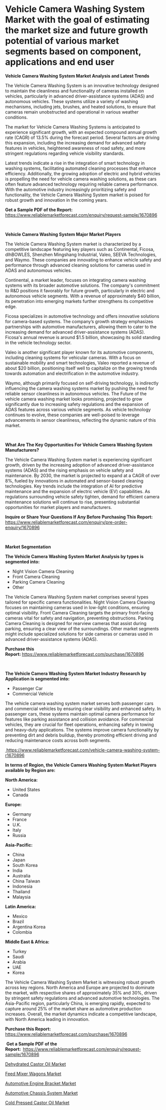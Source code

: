 <p><h1>Vehicle Camera Washing System Market with the goal of estimating the market size and future growth potential of various market segments based on component, applications and end user</h1></p><p><strong>Vehicle Camera Washing System Market Analysis and Latest Trends</strong></p>
<p><p>The Vehicle Camera Washing System is an innovative technology designed to maintain the cleanliness and functionality of cameras installed on vehicles, particularly in advanced driver-assistance systems (ADAS) and autonomous vehicles. These systems utilize a variety of washing mechanisms, including jets, brushes, and heated solutions, to ensure that cameras remain unobstructed and operational in various weather conditions.</p><p>The market for Vehicle Camera Washing Systems is anticipated to experience significant growth, with an expected compound annual growth rate (CAGR) of 13.5% during the forecast period. Several factors are driving this expansion, including the increasing demand for advanced safety features in vehicles, heightened awareness of road safety, and more stringent regulations regarding vehicle visibility standards. </p><p>Latest trends indicate a rise in the integration of smart technology in washing systems, facilitating automated cleaning processes that enhance efficiency. Additionally, the growing adoption of electric and hybrid vehicles is propelling the need for vehicle camera washing solutions, as these cars often feature advanced technology requiring reliable camera performance. With the automotive industry increasingly prioritizing safety and functionality, the Vehicle Camera Washing System market is poised for robust growth and innovation in the coming years.</p></p>
<p><strong>Get a Sample PDF of the Report:&nbsp;</strong> <a href="https://www.reliablemarketforecast.com/enquiry/request-sample/1670896?utm_campaign=1170&utm_medium=2&utm_source=Github&utm_content=ia&utm_term=09102024&utm_id=vehicle-camera-washing-system">https://www.reliablemarketforecast.com/enquiry/request-sample/1670896</a></p>
<p>&nbsp;</p>
<p><strong>Vehicle Camera Washing System Major Market Players</strong></p>
<p><p>The Vehicle Camera Washing System market is characterized by a competitive landscape featuring key players such as Continental, Ficosa, dlhBOWLES, Shenzhen Mingshang Industrial, Valeo, SEEVA Technologies, and Waymo. These companies are innovating to enhance vehicle safety and performance through advanced cleaning solutions for cameras used in ADAS and autonomous vehicles.</p><p>Continental, a market leader, focuses on integrating camera washing systems with its broader automotive solutions. The company's commitment to R&D positions it favorably for future growth, particularly in electric and autonomous vehicle segments. With a revenue of approximately $40 billion, its penetration into emerging markets further strengthens its competitive edge.</p><p>Ficosa specializes in automotive technology and offers innovative solutions for camera-based systems. The company’s growth strategy emphasizes partnerships with automotive manufacturers, allowing them to cater to the increasing demand for advanced driver-assistance systems (ADAS). Ficosa's annual revenue is around $1.5 billion, showcasing its solid standing in the vehicle technology sector.</p><p>Valeo is another significant player known for its automotive components, including cleaning systems for vehicular cameras. With a focus on sustainable mobility and smart technologies, Valeo reported a revenue of about $20 billion, positioning itself well to capitalize on the growing trends towards automation and electrification in the automotive industry.</p><p>Waymo, although primarily focused on self-driving technology, is indirectly influencing the camera washing systems market by pushing the need for reliable sensor cleanliness in autonomous vehicles. The Future of the vehicle camera washing market looks promising, projected to grow significantly due to increasing safety regulations and the expansion of ADAS features across various vehicle segments. As vehicle technology continues to evolve, these companies are well-poised to leverage advancements in sensor cleanliness, reflecting the dynamic nature of this market.</p></p>
<p>&nbsp;</p>
<p><strong>What Are The Key Opportunities For Vehicle Camera Washing System Manufacturers?</strong></p>
<p><p>The Vehicle Camera Washing System market is experiencing significant growth, driven by the increasing adoption of advanced driver-assistance systems (ADAS) and the rising emphasis on vehicle safety and maintenance. By 2030, the market is projected to expand at a CAGR of over 8%, fueled by innovations in automated and sensor-based cleaning technologies. Key trends include the integration of AI for predictive maintenance and the expansion of electric vehicle (EV) capabilities. As regulations surrounding vehicle safety tighten, demand for efficient camera maintenance solutions will continue to rise, presenting substantial opportunities for market players and manufacturers.</p></p>
<p><strong>Inquire or Share Your Questions If Any Before Purchasing This Report:</strong> <a href="https://www.reliablemarketforecast.com/enquiry/pre-order-enquiry/1670896?utm_campaign=1170&utm_medium=2&utm_source=Github&utm_content=ia&utm_term=09102024&utm_id=vehicle-camera-washing-system">https://www.reliablemarketforecast.com/enquiry/pre-order-enquiry/1670896</a></p>
<p>&nbsp;</p>
<p><strong>Market Segmentation</strong></p>
<p><strong>The Vehicle Camera Washing System Market Analysis by types is segmented into:</strong></p>
<p><ul><li>Night Vision Camera Cleaning</li><li>Front Camera Cleaning</li><li>Parking Camera Cleaning</li><li>Other</li></ul></p>
<p><p>The Vehicle Camera Washing System market comprises several types tailored for specific camera functionalities. Night Vision Camera Cleaning focuses on maintaining cameras used in low-light conditions, ensuring optimal visibility. Front Camera Cleaning targets the primary front-facing cameras vital for safety and navigation, preventing obstructions. Parking Camera Cleaning is designed for rearview cameras that assist during parking, ensuring a clear view of the surroundings. Other market segments might include specialized solutions for side cameras or cameras used in advanced driver-assistance systems (ADAS).</p></p>
<p><strong>Purchase this Report:&nbsp;</strong><a href="https://www.reliablemarketforecast.com/purchase/1670896?utm_campaign=1170&utm_medium=2&utm_source=Github&utm_content=ia&utm_term=09102024&utm_id=vehicle-camera-washing-system">https://www.reliablemarketforecast.com/purchase/1670896</a></p>
<p>&nbsp;</p>
<p><strong>The Vehicle Camera Washing System Market Industry Research by Application is segmented into:</strong></p>
<p><ul><li>Passenger Car</li><li>Commercial Vehicle</li></ul></p>
<p><p>The vehicle camera washing system market serves both passenger cars and commercial vehicles by ensuring clear visibility and enhanced safety. In passenger cars, these systems maintain optimal camera performance for features like parking assistance and collision avoidance. For commercial vehicles, they are crucial for fleet operations, enhancing safety in towing and heavy-duty applications. The systems improve camera functionality by preventing dirt and debris buildup, thereby promoting efficient driving and reducing maintenance costs across both segments.</p></p>
<p><a href="https://www.reliablemarketforecast.com/vehicle-camera-washing-system-r1670896?utm_campaign=1170&utm_medium=2&utm_source=Github&utm_content=ia&utm_term=09102024&utm_id=vehicle-camera-washing-system">&nbsp;https://www.reliablemarketforecast.com/vehicle-camera-washing-system-r1670896</a></p>
<p><strong>In terms of Region, the Vehicle Camera Washing System Market Players available by Region are:</strong></p>
<p>
    <p> <strong> North America: </strong>
        <ul>
            <li>United States</li>
            <li>Canada</li>
        </ul>
        </p> 
    <p> <strong> Europe: </strong>
        <ul>
            <li>Germany</li>
            <li>France</li>
            <li>U.K.</li>
            <li>Italy</li>
            <li>Russia</li>
        </ul>
        </p> 
    <p> <strong> Asia-Pacific: </strong>
        <ul>
            <li>China</li>
            <li>Japan</li>
            <li>South Korea</li>
            <li>India</li>
            <li>Australia</li>
            <li>China Taiwan</li>
            <li>Indonesia</li>
            <li>Thailand</li>
            <li>Malaysia</li>
        </ul>
        </p> 
    <p> <strong> Latin America: </strong>
        <ul>
            <li>Mexico</li>
            <li>Brazil</li>
            <li>Argentina Korea</li>
            <li>Colombia</li>
        </ul>
        </p> 
    <p> <strong> Middle East & Africa: </strong>
        <ul>
            <li>Turkey</li>
            <li>Saudi</li>
            <li>Arabia</li>
            <li>UAE</li>
            <li>Korea</li>
        </ul>
    </p>
    </p>
<p><p>The Vehicle Camera Washing System Market is witnessing robust growth across key regions. North America and Europe are projected to dominate the market, with respective shares of approximately 35% and 30%, driven by stringent safety regulations and advanced automotive technologies. The Asia-Pacific region, particularly China, is emerging rapidly, expected to capture around 25% of the market share as automotive production increases. Overall, the market dynamics indicate a competitive landscape, with North America leading in innovation.</p></p>
<p><strong>Purchase this Report: </strong><a href="https://www.reliablemarketforecast.com/purchase/1670896?utm_campaign=1170&utm_medium=2&utm_source=Github&utm_content=ia&utm_term=09102024&utm_id=vehicle-camera-washing-system">https://www.reliablemarketforecast.com/purchase/1670896</a></p>
<p>&nbsp;<strong>Get a Sample PDF of the Report:&nbsp;&nbsp;</strong><a href="https://www.reliablemarketforecast.com/enquiry/request-sample/1670896?utm_campaign=1170&utm_medium=2&utm_source=Github&utm_content=ia&utm_term=09102024&utm_id=vehicle-camera-washing-system">https://www.reliablemarketforecast.com/enquiry/request-sample/1670896</a></p>
<p><strong></strong></p>
<p><p><a href="https://issuu.com/reportprime-2/docs/dehydrated-castor-oil-market-size-2_5c2c08a612ad6f?utm_campaign=1170&utm_medium=2&utm_source=Github&utm_content=ia&utm_term=09102024&utm_id=vehicle-camera-washing-system">Dehydrated Castor Oil Market</a></p><p><a href="https://www.linkedin.com/pulse/global-feed-mixer-wagons-market-trends-forecasts-strategic-izmqe?utm_campaign=1170&utm_medium=2&utm_source=Github&utm_content=ia&utm_term=09102024&utm_id=vehicle-camera-washing-system">Feed Mixer Wagons Market</a></p><p><a href="https://github.com/wwwkeltoum/Market-Research-Report-List-5/blob/main/automotive-engine-bracket-market.md?utm_campaign=1170&utm_medium=2&utm_source=Github&utm_content=ia&utm_term=09102024&utm_id=vehicle-camera-washing-system">Automotive Engine Bracket Market</a></p><p><a href="https://github.com/birroctaymonyj/Market-Research-Report-List-1/blob/main/automotive-chassis-system-market.md?utm_campaign=1170&utm_medium=2&utm_source=Github&utm_content=ia&utm_term=09102024&utm_id=vehicle-camera-washing-system">Automotive Chassis System Market</a></p><p><a href="https://issuu.com/reportprime-2/docs/cold-pressed-castor-oil-market-size_676ae12f22fafc?utm_campaign=1170&utm_medium=2&utm_source=Github&utm_content=ia&utm_term=09102024&utm_id=vehicle-camera-washing-system">Cold Pressed Castor Oil Market</a></p></p>